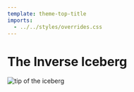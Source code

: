 ```yaml
---
template: theme-top-title
imports:
  - ../../styles/overrides.css
---
```


# The Inverse Iceberg

![tip of the iceberg](https://s27389.pcdn.co/wp-content/uploads/AdobeStock_50345277.jpeg)

<!-- - HTML / CSS
- FE frameworks
- bundlers
- reload / HMR
- TypeScript -->